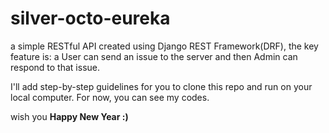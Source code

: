 # silver-octo-eureka
a simple RESTful API created using Django REST Framework(DRF), the key feature is: a User can send an issue to the server and then Admin can respond to that issue.

I'll add step-by-step guidelines for you to clone this repo and run on your local computer.
For now, you can see my codes.

wish you **Happy New Year :)**

